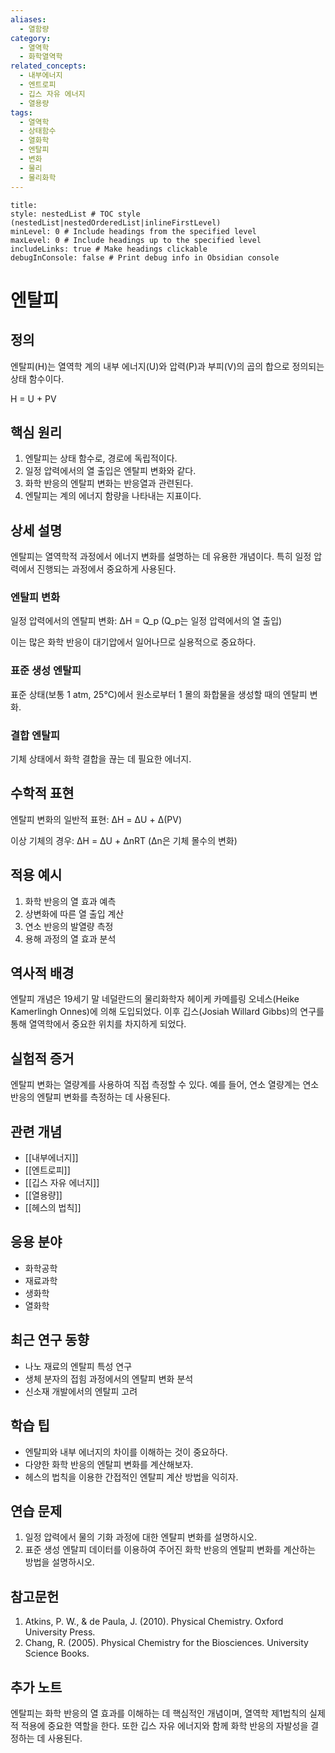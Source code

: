 ```yaml
---
aliases:
  - 열함량
category:
  - 열역학
  - 화학열역학
related_concepts:
  - 내부에너지
  - 엔트로피
  - 깁스 자유 에너지
  - 열용량
tags:
  - 열역학
  - 상태함수
  - 열화학
  - 엔탈피
  - 변화
  - 물리
  - 물리화학
---
```


```table-of-contents
title: 
style: nestedList # TOC style (nestedList|nestedOrderedList|inlineFirstLevel)
minLevel: 0 # Include headings from the specified level
maxLevel: 0 # Include headings up to the specified level
includeLinks: true # Make headings clickable
debugInConsole: false # Print debug info in Obsidian console
```
# 엔탈피

## 정의
엔탈피(H)는 열역학 계의 내부 에너지(U)와 압력(P)과 부피(V)의 곱의 합으로 정의되는 상태 함수이다.

H = U + PV

## 핵심 원리
1. 엔탈피는 상태 함수로, 경로에 독립적이다.
2. 일정 압력에서의 열 출입은 엔탈피 변화와 같다.
3. 화학 반응의 엔탈피 변화는 반응열과 관련된다.
4. 엔탈피는 계의 에너지 함량을 나타내는 지표이다.

## 상세 설명

엔탈피는 열역학적 과정에서 에너지 변화를 설명하는 데 유용한 개념이다. 특히 일정 압력에서 진행되는 과정에서 중요하게 사용된다.

### 엔탈피 변화
일정 압력에서의 엔탈피 변화:
ΔH = Q_p (Q_p는 일정 압력에서의 열 출입)

이는 많은 화학 반응이 대기압에서 일어나므로 실용적으로 중요하다.

### 표준 생성 엔탈피
표준 상태(보통 1 atm, 25°C)에서 원소로부터 1 몰의 화합물을 생성할 때의 엔탈피 변화.

### 결합 엔탈피
기체 상태에서 화학 결합을 끊는 데 필요한 에너지.

## 수학적 표현

엔탈피 변화의 일반적 표현:
ΔH = ΔU + Δ(PV)

이상 기체의 경우:
ΔH = ΔU + ΔnRT (Δn은 기체 몰수의 변화)

## 적용 예시
1. 화학 반응의 열 효과 예측
2. 상변화에 따른 열 출입 계산
3. 연소 반응의 발열량 측정
4. 용해 과정의 열 효과 분석

## 역사적 배경
엔탈피 개념은 19세기 말 네덜란드의 물리화학자 헤이케 카메를링 오네스(Heike Kamerlingh Onnes)에 의해 도입되었다. 이후 깁스(Josiah Willard Gibbs)의 연구를 통해 열역학에서 중요한 위치를 차지하게 되었다.

## 실험적 증거
엔탈피 변화는 열량계를 사용하여 직접 측정할 수 있다. 예를 들어, 연소 열량계는 연소 반응의 엔탈피 변화를 측정하는 데 사용된다.

## 관련 개념
- [[내부에너지]]
- [[엔트로피]]
- [[깁스 자유 에너지]]
- [[열용량]]
- [[헤스의 법칙]]

## 응용 분야
- 화학공학
- 재료과학
- 생화학
- 열화학

## 최근 연구 동향
- 나노 재료의 엔탈피 특성 연구
- 생체 분자의 접힘 과정에서의 엔탈피 변화 분석
- 신소재 개발에서의 엔탈피 고려

## 학습 팁
- 엔탈피와 내부 에너지의 차이를 이해하는 것이 중요하다.
- 다양한 화학 반응의 엔탈피 변화를 계산해보자.
- 헤스의 법칙을 이용한 간접적인 엔탈피 계산 방법을 익히자.

## 연습 문제
1. 일정 압력에서 물의 기화 과정에 대한 엔탈피 변화를 설명하시오.
2. 표준 생성 엔탈피 데이터를 이용하여 주어진 화학 반응의 엔탈피 변화를 계산하는 방법을 설명하시오.

## 참고문헌
1. Atkins, P. W., & de Paula, J. (2010). Physical Chemistry. Oxford University Press.
2. Chang, R. (2005). Physical Chemistry for the Biosciences. University Science Books.

## 추가 노트
엔탈피는 화학 반응의 열 효과를 이해하는 데 핵심적인 개념이며, 열역학 제1법칙의 실제적 적용에 중요한 역할을 한다. 또한 깁스 자유 에너지와 함께 화학 반응의 자발성을 결정하는 데 사용된다.